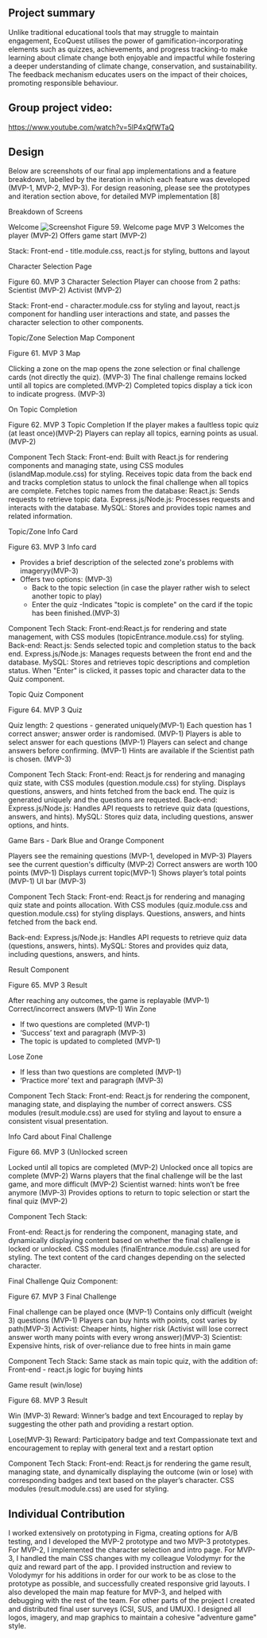 ## Project summary

Unlike traditional educational tools that may struggle to maintain engagement, EcoQuest utilises the power of gamification-incorporating elements such as quizzes, achievements, and progress tracking-to make learning about climate change both enjoyable and impactful while fostering a deeper understanding of climate change, conservation, and sustainability. 
The feedback mechanism educates users on the impact of their choices, promoting responsible behaviour.

## Group project video:

https://www.youtube.com/watch?v=5lP4xQfWTaQ

## Design
Below are screenshots of our final app implementations and a feature breakdown, labelled by the iteration in which each feature was developed (MVP-1, MVP-2, MVP-3). For design reasoning, please see the prototypes and iteration section above, for detailed MVP implementation [8]

Breakdown of Screens

Welcome
![Screenshot](./Images/ReadMeScreenShots/Entry.jpeg)
Figure 59. Welcome page MVP 3 
Welcomes the player (MVP-2)
Offers game start (MVP-2)

Stack: 
Front-end - title.module.css, react.js for styling, buttons and layout

Character Selection Page

Figure 60. MVP 3 Character Selection
Player can choose from 2 paths: 
Scientist (MVP-2)
Activist (MVP-2)

Stack: 
Front-end - character.module.css for styling and layout, react.js component for handling user interactions and state, and passes the character selection to other components.

Topic/Zone Selection Map Component

Figure 61. MVP 3 Map

Clicking a zone on the map opens the zone selection or final challenge cards (not directly the quiz). (MVP-3)
The final challenge remains locked until all topics are completed.(MVP-2)
Completed topics display a tick icon to indicate progress. (MVP-3)



On Topic Completion


Figure 62. MVP 3 Topic Completion
If the player makes a faultless topic quiz (at least once)(MVP-2)
Players can replay all topics, earning points as usual. (MVP-2)

Component Tech Stack: 
Front-end: Built with React.js for rendering components and managing state, using CSS modules (islandMap.module.css) for styling.
Receives topic data from the back end and tracks completion status to unlock the final challenge when all topics are complete.
Fetches topic names from the database:
React.js: Sends requests to retrieve topic data.
Express.js/Node.js: Processes requests and interacts with the database.
MySQL: Stores and provides topic names and related information.

Topic/Zone Info Card

Figure 63. MVP 3 Info card

- Provides a brief description of the selected zone's problems with imageryy(MVP-3)
- Offers two options: (MVP-3)
	- Back to the topic selection 
	(in case the player rather wish to select another topic to play)
	- Enter the quiz 
-Indicates "topic is complete" on the card if the topic has been finished.(MVP-3)

Component Tech Stack: 
Front-end:React.js for rendering and state management, with CSS modules (topicEntrance.module.css) for styling.
Back-end:
React.js: Sends selected topic and completion status to the back end.
Express.js/Node.js: Manages requests between the front end and the database.
MySQL: Stores and retrieves topic descriptions and completion status.
When "Enter" is clicked, it passes topic and character data to the Quiz component.

Topic Quiz Component

Figure 64. MVP 3 Quiz

Quiz length: 2 questions - generated uniquely(MVP-1)
Each question has 1 correct answer; answer order is randomised. (MVP-1)
Players is able to select answer for each questions (MVP-1)
Players can select and change answers before confirming. (MVP-1)
Hints are available if the Scientist path is chosen. (MVP-3)

Component Tech Stack: 
Front-end: React.js for rendering and managing quiz state, with CSS modules (question.module.css) for styling. Displays questions, answers, and hints fetched from the back end. The quiz is generated uniquely and the questions are requested.
Back-end:
Express.js/Node.js: Handles API requests to retrieve quiz data (questions, answers, and hints).
MySQL: Stores quiz data, including questions, answer options, and hints.

Game Bars - Dark Blue and Orange Component

Players see the remaining questions (MVP-1, developed in MVP-3)
Players see the current question's difficulty   (MVP-2)
Correct answers are worth 100 points (MVP-1)
Displays current topic(MVP-1)
Shows player’s total points (MVP-1)
UI bar (MVP-3)

Component Tech Stack: 
Front-end: React.js for rendering and managing quiz state and points allocation. With CSS modules (quiz.module.css and question.module.css) for styling displays. Questions, answers, and hints fetched from the back end.

Back-end:
Express.js/Node.js: Handles API requests to retrieve quiz data (questions, answers, hints).
MySQL: Stores and provides quiz data, including questions, answers, and hints.

Result Component

Figure 65. MVP 3 Result

After reaching any outcomes, the game is replayable  (MVP-1)
Correct/incorrect answers  (MVP-1)
Win Zone 
-  If two questions are completed (MVP-1)
-  ‘Success’ text and paragraph (MVP-3)
- The topic is updated to completed (MVP-1)

Lose Zone 
-  If less than two questions are completed (MVP-1)
- ‘Practice more’ text and paragraph (MVP-3)

Component Tech Stack: 
Front-end: React.js for rendering the component, managing state, and displaying the number of correct answers. CSS modules (result.module.css) are used for styling and layout to ensure a consistent visual presentation.




Info Card about Final Challenge

Figure 66. MVP 3 (Un)locked screen

Locked until all topics are completed (MVP-2)
Unlocked once all topics are complete (MVP-2)
Warns players that the final challenge will be the last game, and more difficult (MVP-2)
Scientist warned: hints won’t be free anymore (MVP-3)
Provides options to return to topic selection or start the final quiz (MVP-2)

Component Tech Stack: 

Front-end: React.js for rendering the component, managing state, and dynamically displaying content based on whether the final challenge is locked or unlocked. CSS modules (finalEntrance.module.css) are used for styling. The text content of the card changes depending on the selected character.


Final Challenge Quiz Component:

Figure 67. MVP 3 Final Challenge 

Final challenge can be played once (MVP-1)
Contains only difficult (weight 3) questions (MVP-1)
Players can buy hints with points, cost varies by path(MVP-3)
Activist: Cheaper hints, higher risk (Activist will lose correct answer worth many points with every wrong answer)(MVP-3)
Scientist: Expensive hints, risk of over-reliance due to free hints in main game

Component Tech Stack: 
Same stack as main topic quiz, with the addition of:
Front-end - react.js logic for buying hints

Game result (win/lose)

Figure 68. MVP 3 Result

Win (MVP-3)
Reward: Winner’s badge and text
Encouraged to replay by suggesting the other path and providing a restart option.

Lose(MVP-3)
Reward: Participatory badge and text
Compassionate text and encouragement to replay with general text and a restart option

Component Tech Stack: 
Front-end: React.js for rendering the game result, managing state, and dynamically displaying the outcome (win or lose) with corresponding badges and text based on the player’s character. CSS modules (result.module.css) are used for styling.

## Individual Contribution
I worked extensively on prototyping in Figma, creating options for A/B testing, and I developed the MVP-2 prototype and two MVP-3 prototypes. 
For MVP-2, I implemented the character selection and intro page.
For MVP-3, I handled the main CSS changes with my colleague Volodymyr for the quiz and reward part of the app.
I provided instruction and review to Volodymyr for his additions in order for our work to be as close to the prototype as possible, and successfully created responsive grid layouts.
I also developed the main map feature for MVP-3, and helped with debugging with the rest of the team.
For other parts of the project I created and distributed final user surveys (CSI, SUS, and UMUX).
I designed all logos, imagery, and map graphics to maintain a cohesive "adventure game" style.
